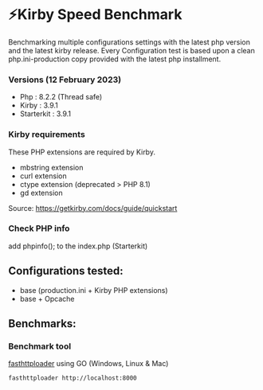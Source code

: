 # ⚡️Kirby Speed Benchmark

Benchmarking multiple configurations settings with the latest php version and the latest kirby release. Every Configuration test is based upon a clean php.ini-production
copy provided with the latest php installment.

### Versions (12 February 2023)

- Php : 8.2.2 (Thread safe)
- Kirby : 3.9.1
- Starterkit : 3.9.1

### Kirby requirements

These PHP extensions are required by Kirby.

- mbstring extension
- curl extension
- ctype extension (deprecated > PHP 8.1)
- gd extension

Source: https://getkirby.com/docs/guide/quickstart

### Check PHP info

add phpinfo(); to the index.php (Starterkit)

## Configurations tested:

- base (production.ini + Kirby PHP extensions)
- base + Opcache

## Benchmarks:

### Benchmark tool
[fasthttploader](https://github.com/GeorgeLuo/fasthttploader) using GO (Windows, Linux & Mac)

```
fasthttploader http://localhost:8000
```
